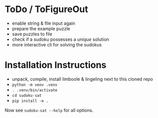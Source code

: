 # ToDo / ToFigureOut

- enable string & file input again
- prepare the example puzzle
- save puzzles to file
- check if a sudoku possesses a *unique* solution
- more interactive cli for solving the sudokus

# Installation Instructions

- unpack, compile, install limboole & lingeling next to this cloned repo
- `python -m venv .venv`
- `. .venv/bin/activate`
- `cd sudoku-sat`
- `pip install -e .`

Now see `sudoku-sat --help` for all options.
